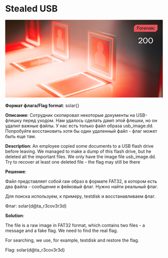 # Stealed USB

![alt text](Forensic.jpg)

**Формат флага/Flag format**: solar{}

**Описание**: Сотрудник скопировал некоторые документы на USB-флешку перед уходом. Нам удалось сделать дамп этой флешки, но он удалил важные файлы. У нас есть только файл образа usb_image.dd. Попробуйте восстановить хотя бы один удаленный файл - флаг может быть еще там.

**Description**: An employee copied some documents to a USB flash drive before leaving. We managed to make a dump of this flash drive, but he deleted all the important files.
We only have the image file usb_image.dd. Try to recover at least one deleted file - the flag may still be there

**Решение**:

Файл представляет собой raw образ в формате FAT32, в котором есть два файла - сообщение и фейковый флаг. Нужно найти реальный флаг.

Для поиска используем, к примеру, testdisk и восстанавливаем флаг.

Флаг: solar{d@ta_r3cov3r3d}

**Solution**:

The file is a raw image in FAT32 format, which contains two files - a message and a fake flag. We need to find the real flag.

For searching, we use, for example, testdisk and restore the flag.

Flag: solar{d@ta_r3cov3r3d}